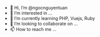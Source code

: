 - 👋 Hi, I’m @ngocnguyentuan
- 👀 I’m interested in ...
- 🌱 I’m currently learning PHP, Vuejs, Ruby
- 💞️ I’m looking to collaborate on ...
- 📫 How to reach me ...

<!---
![](https://komarev.com/ghpvc/?username=humg-it98&color=green)
[![Top Langs](https://github.com/humg-it98/mi-quang)](https://github.com/humg-it98/mi-quang)
--->
